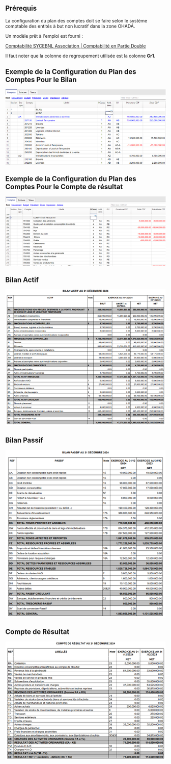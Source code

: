 ## Prérequis

La configuration du plan des comptes doit se faire selon le système comptable des entités à but non lucratif dans la zone OHADA.

Un modèle prêt à l'emploi est fourni :

[Comptabilité SYCEBNL Association | Comptabilité en Partie Double](https://github.com/BananaAccounting/OHADA/raw/main/sycebnl/association/templates/sycebnl_cd.ac2)

Il faut noter que la colonne de regroupement utilisée est la colonne **Gr1**.

## Exemple de la Configuration du Plan des Comptes Pour le Bilan

![plan des comptes bilan](https://github.com/BananaAccounting/OHADA/blob/main/sycebnl/association/extensions/images/accounting_plan_balanced_sheet.png?raw=true)

## Exemple de la Configuration du Plan des Comptes Pour le Compte de résultat

![plan des comptes compte de résultat](https://github.com/BananaAccounting/OHADA/blob/main/sycebnl/association/extensions/images/accounting_plan_profitloss.png?raw=true)

## Bilan Actif

![bilan actif](https://github.com/BananaAccounting/OHADA/blob/main/sycebnl/association/extensions/images/active_balancesheet.png?raw=true)

## Bilan Passif

![bilan passif](https://github.com/BananaAccounting/OHADA/blob/main/sycebnl/association/extensions/images/passive_balancesheet.png?raw=true)

## Compte de Résultat

![compte de résultat](https://github.com/BananaAccounting/OHADA/blob/main/sycebnl/association/extensions/images/profit_loss.png?raw=true)
